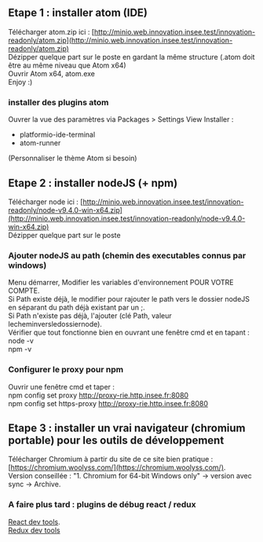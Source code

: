 ## Etape 1 : installer atom (IDE)

Télécharger atom.zip ici : [http://minio.web.innovation.insee.test/innovation-readonly/atom.zip](http://minio.web.innovation.insee.test/innovation-readonly/atom.zip)  
Dézipper quelque part sur le poste en gardant la même structure (.atom doit être au même niveau que Atom x64)  
Ouvrir Atom x64, atom.exe  
Enjoy :)

### installer des plugins atom

Ouvrer la vue des paramètres via Packages > Settings View
Installer :

* platformio-ide-terminal
* atom-runner

(Personnaliser le thème Atom si besoin)

## Etape 2 : installer nodeJS (+ npm)

Télécharger node ici : [http://minio.web.innovation.insee.test/innovation-readonly/node-v9.4.0-win-x64.zip](http://minio.web.innovation.insee.test/innovation-readonly/node-v9.4.0-win-x64.zip)  
Dézipper quelque part sur le poste

### Ajouter nodeJS au path (chemin des executables connus par windows)

Menu démarrer, Modifier les variables d'environnement POUR VOTRE COMPTE.  
Si Path existe déjà, le modifier pour rajouter le path vers le dossier nodeJS en séparant du path déjà existant par un ;.  
Si Path n'existe pas déjà, l'ajouter (clé Path, valeur lecheminversledossiernode).  
Vérifier que tout fonctionne bien en ouvrant une fenêtre cmd et en tapant :  
node -v  
npm -v

### Configurer le proxy pour npm

Ouvrir une fenêtre cmd et taper :  
npm config set proxy http://proxy-rie.http.insee.fr:8080  
npm config set https-proxy http://proxy-rie.http.insee.fr:8080

## Etape 3 : installer un vrai navigateur (chromium portable) pour les outils de développement

Télécharger Chromium à partir du site de ce site bien pratique : [https://chromium.woolyss.com/](https://chromium.woolyss.com/).  
Version conseillée : "1. Chromium for 64-bit Windows only" -> version avec sync -> Archive.

### A faire plus tard : plugins de débug react / redux
[React dev tools](https://chrome.google.com/webstore/detail/react-developer-tools/fmkadmapgofadopljbjfkapdkoienihi).  
[Redux dev tools](https://chrome.google.com/webstore/detail/redux-devtools/lmhkpmbekcpmknklioeibfkpmmfibljd)
